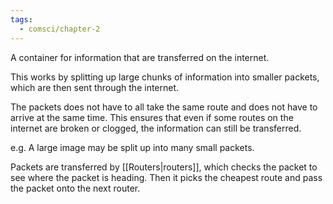 ```yaml
---
tags:
  - comsci/chapter-2
---
```


A container for information that are transferred on the internet. 

This works by splitting up large chunks of information into smaller packets, which are then sent through the internet.

The packets does not have to all take the same route and does not have to arrive at the same time. This ensures that even if some routes on the internet are broken or clogged, the information can still be transferred.

e.g. A large image may be split up into many small packets.

Packets are transferred by [[Routers|routers]], which checks the packet to see where the packet is heading. Then it picks the cheapest route and pass the packet onto the next router. 
